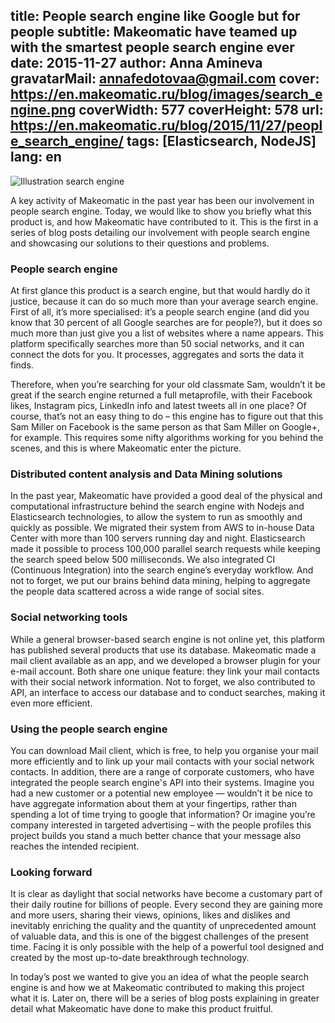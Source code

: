 title: People search engine like Google but for people
subtitle: Makeomatic have teamed up with the smartest people search engine ever
date: 2015-11-27
author: Anna Amineva
gravatarMail: annafedotovaa@gmail.com
cover: https://en.makeomatic.ru/blog/images/search_engine.png
coverWidth: 577
coverHeight: 578
url: https://en.makeomatic.ru/blog/2015/11/27/people_search_engine/
tags: [Elasticsearch, NodeJS]
lang: en
---

![Illustration search engine](/blog/images/search_engine.png)

A key activity of Makeomatic in the past year has been our involvement in people search engine. Today, we would like to show you briefly what this product is, and how Makeomatic have contributed to it. This is the first in a series of blog posts detailing our involvement with people search engine and showcasing our solutions to their questions and problems.

<!-- more -->

### People search engine

At first glance this product is a search engine, but that would hardly do it justice, because it can do so much more than your average search engine. First of all, it’s more specialised: it’s a people search engine (and did you know that 30 percent of all Google searches are for people?), but it does so much more than just give you a list of websites where a name appears. This platform specifically searches more than 50 social networks, and it can connect the dots for you. It processes, aggregates and sorts the data it finds. 

Therefore, when you’re searching for your old classmate Sam, wouldn’t it be great if the search engine returned a full metaprofile, with their Facebook likes, Instagram pics, LinkedIn info and latest tweets all in one place? Of course, that’s not an easy thing to do – this engine has to figure out that this Sam Miller on Facebook is the same person as that Sam Miller on Google+, for example. This requires some nifty algorithms working for you behind the scenes, and this is  where Makeomatic enter the picture.

### Distributed content analysis and Data Mining solutions

In the past year, Makeomatic have provided a good deal of the physical and computational infrastructure behind the search engine with Nodejs and Elasticsearch technologies, to allow the system to run as smoothly and quickly as possible. We migrated their system from AWS to in-house Data Center with more than 100 servers running day and night. Elasticsearch made it possible to process 100,000 parallel search requests while keeping the search speed below 500 milliseconds. We also integrated CI (Continuous Integration) into the search engine’s everyday workflow. And not to forget, we put our brains behind data mining, helping to aggregate the people data scattered across a wide range of social sites.

### Social networking tools

While a general browser-based search engine is not online yet, this platform has published several products that use its database. Makeomatic made a mail client available as an app, and we developed a browser plugin for your e-mail account. Both share one unique feature: they link your mail contacts with their social network information. Not to forget, we also contributed to API, an interface to access our database and to conduct searches, making it even more efficient.

### Using the people search engine

You can download Mail client, which is free, to help you organise your mail more efficiently and to link up your mail contacts with your social network contacts. In addition, there are a range of corporate customers, who have integrated the people search engine's API into their systems. Imagine you had a new customer or a potential new employee — wouldn’t it be nice to have aggregate information about them at your fingertips, rather than spending a lot of time trying to google that information? Or imagine you’re company interested in targeted advertising – with the people profiles this project builds you stand a much better chance that your message also reaches the intended recipient.

### Looking forward

It is clear as daylight that social networks have become a customary part of their daily routine for billions of people. Every second they are gaining more and more users, sharing their views, opinions, likes and dislikes and inevitably enriching the quality and the quantity of unprecedented amount of valuable data, and this is one of the biggest challenges of the present time. Facing it is only possible with the help of a powerful tool designed and created by the most up-to-date breakthrough technology. 

In today’s post we wanted to give you an idea of what the people search engine is and how we at Makeomatic contributed to making this project what it is. Later on, there will be a series of blog posts explaining in greater detail what Makeomatic have done to make this product fruitful.
